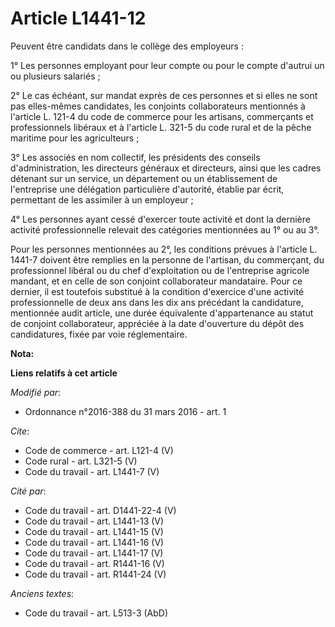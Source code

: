 # Article L1441-12

Peuvent être candidats dans le collège des employeurs : 

1° Les personnes employant pour leur compte ou pour le compte d'autrui un ou plusieurs salariés ; 

2° Le cas échéant, sur mandat exprès de ces personnes et si elles ne sont pas elles-mêmes candidates, les conjoints
collaborateurs mentionnés à l'article L. 121-4 du code de commerce pour les artisans, commerçants et professionnels libéraux
et à l'article L. 321-5 du code rural et de la pêche maritime pour les agriculteurs ; 

3° Les associés en nom collectif, les présidents des conseils d'administration, les directeurs généraux et directeurs, ainsi
que les cadres détenant sur un service, un département ou un établissement de l'entreprise une délégation particulière
d'autorité, établie par écrit, permettant de les assimiler à un employeur ; 

4° Les personnes ayant cessé d'exercer toute activité et dont la dernière activité professionnelle relevait des catégories
mentionnées au 1° ou au 3°. 

Pour les personnes mentionnées au 2°, les conditions prévues à l'article L. 1441-7 doivent être remplies en la personne de
l'artisan, du commerçant, du professionnel libéral ou du chef d'exploitation ou de l'entreprise agricole mandant, et en celle
de son conjoint collaborateur mandataire. Pour ce dernier, il est toutefois substitué à la condition d'exercice d'une
activité professionnelle de deux ans dans les dix ans précédant la candidature, mentionnée audit article, une durée
équivalente d'appartenance au statut de conjoint collaborateur, appréciée à la date d'ouverture du dépôt des candidatures,
fixée par voie réglementaire.

**Nota:**



**Liens relatifs à cet article**

_Modifié par_:

  - Ordonnance n°2016-388 du 31 mars 2016 - art. 1

_Cite_:

  - Code de commerce - art. L121-4 (V)
  - Code rural - art. L321-5 (V)
  - Code du travail - art. L1441-7 (V)

_Cité par_:

  - Code du travail - art. D1441-22-4 (V)
  - Code du travail - art. L1441-13 (V)
  - Code du travail - art. L1441-15 (V)
  - Code du travail - art. L1441-16 (V)
  - Code du travail - art. L1441-17 (V)
  - Code du travail - art. R1441-16 (V)
  - Code du travail - art. R1441-24 (V)

_Anciens textes_:

  - Code du travail - art. L513-3 (AbD)
